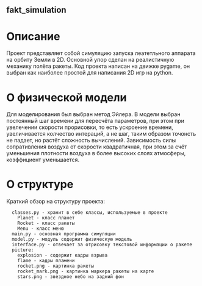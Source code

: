 ## fakt_simulation

# Описание
Проект представляет собой симуляцию запуска леатетльного аппарата на орбиту Земли в 2D. Основной упор сделан на реалистичную механику полёта ракеты.
Код проекта написан на движке pygame, он выбран как наиболее простой для написания 2D игр на python.
# О физической модели
Для моделирования был выбран метод Эйлера. В модели выбран постоянный шаг времени для пересчёта параметров, при этом при увелечении скорости прорисовки,
то есть ускроение времени, увеличивается колчество интераций, а не шаг, таким  образом точонсть не падает, но растёт сложность вычислений. Зависимость силы сопративления воздуха от скорости квадратичная, при этом за счёт уменьшения плотности воздуха в более высоких слоях атмосферы, коэффициент уменьшается.
# О структуре 
Краткий обзор на структуру проекта:
```
  classes.py - хранит в себе классы, используемые в проекте
    Planet - класс планет
    Rocket - класс ракеты
    Menu - класс меню
  main.py - основная программа симуляции
  model.py - модуль содержит физическую модель
  interface.py - отвечает за отрисовку текстовой информации о ракете
  piсture:
    explosion - содержит кадры взрыва
    flame - кадры пламени
    rocket.png - картинка ракеты
    rocket_mark.png - картинка маркера ракеты на карте
    stars.png - звездное небо на задний фон
```
